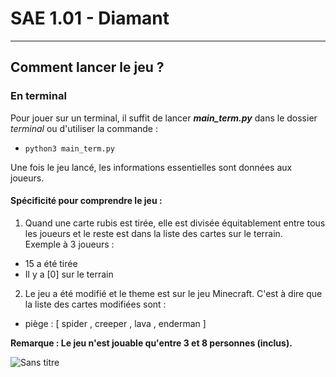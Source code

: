 # SAE 1.01 - Diamant
***
## Comment lancer le jeu ?

### En terminal

Pour jouer sur un terminal, il suffit de lancer ***main_term.py*** dans le dossier *terminal* ou d'utiliser la commande : 
- ```python3 main_term.py```

Une fois le jeu lancé, les informations essentielles sont données aux joueurs. <br>

#### Spécificité pour comprendre le jeu :
1. Quand une carte rubis est tirée, elle est divisée équitablement entre tous les joueurs
et le reste est dans la liste des cartes sur le terrain. <br>
 Exemple à 3 joueurs :
- 15 a été tirée
- Il y a [0] sur le terrain

2. Le jeu a été modifié et le theme est sur le jeu Minecraft.
C'est à dire que la liste des cartes modifiées sont :
- piège : [ spider , creeper , lava , enderman ]

**Remarque : Le jeu n'est jouable qu'entre 3 et 8 personnes (inclus).**

![Sans titre](https://user-images.githubusercontent.com/84103917/209240260-cd84793b-2f70-4b0c-ae58-157384497477.png)

